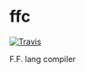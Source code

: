 # ffc
[![Travis](https://img.shields.io/travis/TyanNN/ffc.svg)](https://travis-ci.org/TyanNN/ffc/)

F.F. lang compiler
